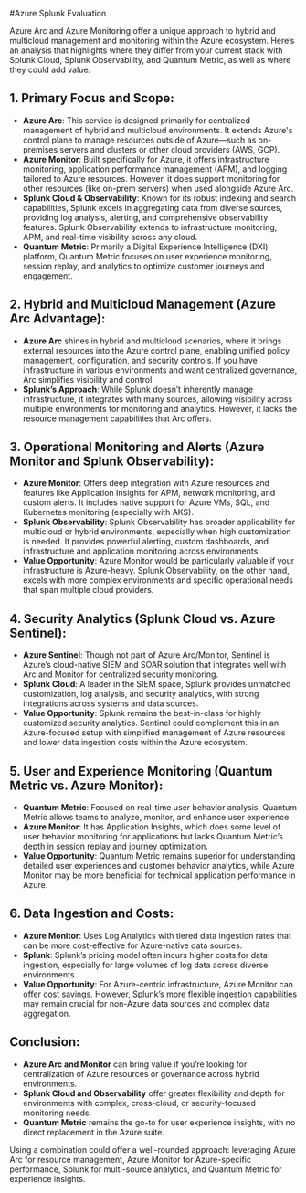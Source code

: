 #Azure Splunk Evaluation

Azure Arc and Azure Monitoring offer a unique approach to hybrid and multicloud management and monitoring within the Azure ecosystem. Here’s an analysis that highlights where they differ from your current stack with Splunk Cloud, Splunk Observability, and Quantum Metric, as well as where they could add value.

## 1. **Primary Focus and Scope**:
   - **Azure Arc**: This service is designed primarily for centralized management of hybrid and multicloud environments. It extends Azure's control plane to manage resources outside of Azure—such as on-premises servers and clusters or other cloud providers (AWS, GCP).
   - **Azure Monitor**: Built specifically for Azure, it offers infrastructure monitoring, application performance management (APM), and logging tailored to Azure resources. However, it does support monitoring for other resources (like on-prem servers) when used alongside Azure Arc.
   - **Splunk Cloud & Observability**: Known for its robust indexing and search capabilities, Splunk excels in aggregating data from diverse sources, providing log analysis, alerting, and comprehensive observability features. Splunk Observability extends to infrastructure monitoring, APM, and real-time visibility across any cloud.
   - **Quantum Metric**: Primarily a Digital Experience Intelligence (DXI) platform, Quantum Metric focuses on user experience monitoring, session replay, and analytics to optimize customer journeys and engagement.

## 2. **Hybrid and Multicloud Management (Azure Arc Advantage)**:
   - **Azure Arc** shines in hybrid and multicloud scenarios, where it brings external resources into the Azure control plane, enabling unified policy management, configuration, and security controls. If you have infrastructure in various environments and want centralized governance, Arc simplifies visibility and control.
   - **Splunk’s Approach**: While Splunk doesn’t inherently manage infrastructure, it integrates with many sources, allowing visibility across multiple environments for monitoring and analytics. However, it lacks the resource management capabilities that Arc offers.

## 3. **Operational Monitoring and Alerts (Azure Monitor and Splunk Observability)**:
   - **Azure Monitor**: Offers deep integration with Azure resources and features like Application Insights for APM, network monitoring, and custom alerts. It includes native support for Azure VMs, SQL, and Kubernetes monitoring (especially with AKS).
   - **Splunk Observability**: Splunk Observability has broader applicability for multicloud or hybrid environments, especially when high customization is needed. It provides powerful alerting, custom dashboards, and infrastructure and application monitoring across environments.
   - **Value Opportunity**: Azure Monitor would be particularly valuable if your infrastructure is Azure-heavy. Splunk Observability, on the other hand, excels with more complex environments and specific operational needs that span multiple cloud providers.

## 4. **Security Analytics (Splunk Cloud vs. Azure Sentinel)**:
   - **Azure Sentinel**: Though not part of Azure Arc/Monitor, Sentinel is Azure’s cloud-native SIEM and SOAR solution that integrates well with Arc and Monitor for centralized security monitoring.
   - **Splunk Cloud**: A leader in the SIEM space, Splunk provides unmatched customization, log analysis, and security analytics, with strong integrations across systems and data sources.
   - **Value Opportunity**: Splunk remains the best-in-class for highly customized security analytics. Sentinel could complement this in an Azure-focused setup with simplified management of Azure resources and lower data ingestion costs within the Azure ecosystem.

## 5. **User and Experience Monitoring (Quantum Metric vs. Azure Monitor)**:
   - **Quantum Metric**: Focused on real-time user behavior analysis, Quantum Metric allows teams to analyze, monitor, and enhance user experience.
   - **Azure Monitor**: It has Application Insights, which does some level of user behavior monitoring for applications but lacks Quantum Metric’s depth in session replay and journey optimization.
   - **Value Opportunity**: Quantum Metric remains superior for understanding detailed user experiences and customer behavior analytics, while Azure Monitor may be more beneficial for technical application performance in Azure.

## 6. **Data Ingestion and Costs**:
   - **Azure Monitor**: Uses Log Analytics with tiered data ingestion rates that can be more cost-effective for Azure-native data sources.
   - **Splunk**: Splunk’s pricing model often incurs higher costs for data ingestion, especially for large volumes of log data across diverse environments.
   - **Value Opportunity**: For Azure-centric infrastructure, Azure Monitor can offer cost savings. However, Splunk’s more flexible ingestion capabilities may remain crucial for non-Azure data sources and complex data aggregation.

## **Conclusion**:
- **Azure Arc and Monitor** can bring value if you’re looking for centralization of Azure resources or governance across hybrid environments.
- **Splunk Cloud and Observability** offer greater flexibility and depth for environments with complex, cross-cloud, or security-focused monitoring needs.
- **Quantum Metric** remains the go-to for user experience insights, with no direct replacement in the Azure suite.

Using a combination could offer a well-rounded approach: leveraging Azure Arc for resource management, Azure Monitor for Azure-specific performance, Splunk for multi-source analytics, and Quantum Metric for experience insights.